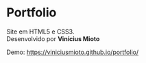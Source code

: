 # Portfolio
Site em HTML5 e CSS3. <br>
Desenvolvido por __Vinícius Mioto__

Demo: https://viniciusmioto.github.io/portfolio/
